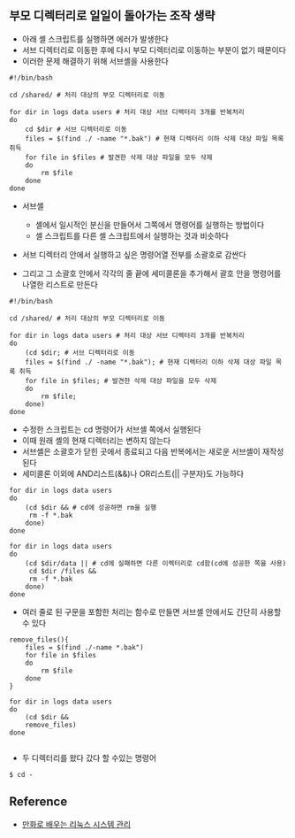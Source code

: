 
## 부모 디렉터리로 일일이 돌아가는 조작 생략

- 아래 셸 스크립트를 실행하면 에러가 발생한다
- 서브 디렉터리로 이동한 후에 다시 부모 디렉터리로 이동하는 부분이 없기 때문이다
- 이러한 문제 해결하기 위해 서브셸을 사용한다 

```
#!/bin/bash

cd /shared/ # 처리 대상의 부모 디렉터리로 이동

for dir in logs data users # 처리 대상 서브 디렉터리 3개를 반복처리 
do
    cd $dir # 서브 디렉터리로 이동
    files = $(find ./ -name "*.bak") # 현재 디렉터리 이하 삭제 대상 파일 목록 취득
    for file in $files # 발견한 삭제 대상 파일을 모두 삭제 
    do
        rm $file
    done
done

```

- 서브셸
    - 셸에서 일시적인 분신을 만들어서 그쪽에서 명령어를 실행하는 방법이다 
    - 셸 스크립트를 다른 셸 스크립트에서 실행하는 것과 비슷하다 

- 서브 디렉터리 안에서 실행하고 싶은 명령어열 전부를 소괄호로 감싼다
- 그리고 그 소괄호 안에서 각각의 줄 끝에 세미콜론을 추가해서 괄호 안을 명령어를 나열한 리스트로 만든다

```
#!/bin/bash

cd /shared/ # 처리 대상의 부모 디렉터리로 이동

for dir in logs data users # 처리 대상 서브 디렉터리 3개를 반복처리 
do
    (cd $dir; # 서브 디렉터리로 이동
    files = $(find ./ -name "*.bak"); # 현재 디렉터리 이하 삭제 대상 파일 목록 취득
    for file in $files; # 발견한 삭제 대상 파일을 모두 삭제 
    do
        rm $file;
    done)
done

```

- 수정한 스크립트는 cd 명령어가 서브셸 쪽에서 실행된다
- 이때 원래 셸의 현재 디렉터리는 변하지 않는다 
- 서브셸은 소괄호가 닫힌 곳에서 종료되고 다음 반복에서는 새로운 서브셸이 재작성된다 
- 세미콜론 이외에 AND리스트(&&)나 OR리스트(|| 구분자)도 가능하다 

```
for dir in logs data users 
do
    (cd $dir && # cd에 성공하면 rm을 실행
     rm -f *.bak
    done)
done

```

```
for dir in logs data users 
do
    (cd $dir/data || # cd에 실패하면 다른 이렉터리로 cd함(cd에 성공한 쪽을 사용)
     cd $dir /files &&
     rm -f *.bak
    done)
done

```

- 여러 줄로 된 구문을 포함한 처리는 함수로 만들면 서브셸 안에서도 간단히 사용할 수 있다

```
remove_files(){
    files = $(find ./-name *.bak")
    for file in $files
    do
        rm $file
    done
}

for dir in logs data users
do
    (cd $dir && 
    remove_files)
done


```

- 두 디렉터리를 왔다 갔다 할 수있는 명령어 

```
$ cd -
```

## Reference

  - [만화로 배우는 리눅스 시스템 관리](http://www.yes24.com/Product/Goods/32402055?Acode=101)
